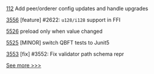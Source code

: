 
[112](https://github.com/hyperledger-labs/fabric-operator/pull/112) Add peer/orderer config updates and handle upgrades

[3556](https://github.com/hyperledger/iroha/pull/3556) [feature] #2622: `u128/i128` support in FFI

[5526](https://github.com/hyperledger/besu/pull/5526) preload only when value changed

[5525](https://github.com/hyperledger/besu/pull/5525) [MINOR] switch QBFT tests to Junit5

[3553](https://github.com/hyperledger/iroha/pull/3553) [fix] #3552: Fix validator path schema repr


[See more >>>](https://start-here.hyperledger.org/pull-requests)
